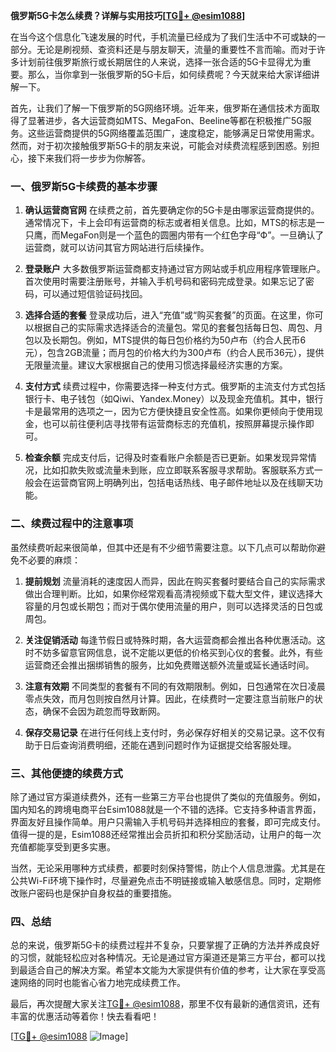 **俄罗斯5G卡怎么续费？详解与实用技巧[[TG💪+ @esim1088](https://t.me/s/esim1088)]**

在当今这个信息化飞速发展的时代，手机流量已经成为了我们生活中不可或缺的一部分。无论是刷视频、查资料还是与朋友聊天，流量的重要性不言而喻。而对于许多计划前往俄罗斯旅行或长期居住的人来说，选择一张合适的5G卡显得尤为重要。那么，当你拿到一张俄罗斯的5G卡后，如何续费呢？今天就来给大家详细讲解一下。

首先，让我们了解一下俄罗斯的5G网络环境。近年来，俄罗斯在通信技术方面取得了显著进步，各大运营商如MTS、MegaFon、Beeline等都在积极推广5G服务。这些运营商提供的5G网络覆盖范围广，速度稳定，能够满足日常使用需求。然而，对于初次接触俄罗斯5G卡的朋友来说，可能会对续费流程感到困惑。别担心，接下来我们将一步步为你解答。

### 一、俄罗斯5G卡续费的基本步骤

1. **确认运营商官网**
   在续费之前，首先要确定你的5G卡是由哪家运营商提供的。通常情况下，卡上会印有运营商的标志或者相关信息。比如，MTS的标志是一只鹰，而MegaFon则是一个蓝色的圆圈内带有一个红色字母“Ф”。一旦确认了运营商，就可以访问其官方网站进行后续操作。

2. **登录账户**
   大多数俄罗斯运营商都支持通过官方网站或手机应用程序管理账户。首次使用时需要注册账号，并输入手机号码和密码完成登录。如果忘记了密码，可以通过短信验证码找回。

3. **选择合适的套餐**
   登录成功后，进入“充值”或“购买套餐”的页面。在这里，你可以根据自己的实际需求选择适合的流量包。常见的套餐包括每日包、周包、月包以及长期包。例如，MTS提供的每日包价格约为50卢布（约合人民币6元），包含2GB流量；而月包的价格大约为300卢布（约合人民币36元），提供无限量流量。建议大家根据自己的使用习惯选择最经济实惠的方案。

4. **支付方式**
   续费过程中，你需要选择一种支付方式。俄罗斯的主流支付方式包括银行卡、电子钱包（如Qiwi、Yandex.Money）以及现金充值机。其中，银行卡是最常用的选项之一，因为它方便快捷且安全性高。如果你更倾向于使用现金，也可以前往便利店寻找带有运营商标志的充值机，按照屏幕提示操作即可。

5. **检查余额**
   完成支付后，记得及时查看账户余额是否已更新。如果发现异常情况，比如扣款失败或流量未到账，应立即联系客服寻求帮助。客服联系方式一般会在运营商官网上明确列出，包括电话热线、电子邮件地址以及在线聊天功能。

### 二、续费过程中的注意事项

虽然续费听起来很简单，但其中还是有不少细节需要注意。以下几点可以帮助你避免不必要的麻烦：

1. **提前规划**
   流量消耗的速度因人而异，因此在购买套餐时要结合自己的实际需求做出合理判断。比如，如果你经常观看高清视频或下载大型文件，建议选择大容量的月包或长期包；而对于偶尔使用流量的用户，则可以选择灵活的日包或周包。

2. **关注促销活动**
   每逢节假日或特殊时期，各大运营商都会推出各种优惠活动。这时不妨多留意官网信息，说不定能以更低的价格买到心仪的套餐。此外，有些运营商还会推出捆绑销售的服务，比如免费赠送额外流量或延长通话时间。

3. **注意有效期**
   不同类型的套餐有不同的有效期限制。例如，日包通常在次日凌晨零点失效，而月包则按自然月计算。因此，在续费时一定要注意当前账户的状态，确保不会因为疏忽而导致断网。

4. **保存交易记录**
   在进行任何线上支付时，务必保存好相关的交易记录。这不仅有助于日后查询消费明细，还能在遇到问题时作为证据提交给客服处理。

### 三、其他便捷的续费方式

除了通过官方渠道续费外，还有一些第三方平台也提供了类似的充值服务。例如，国内知名的跨境电商平台Esim1088就是一个不错的选择。它支持多种语言界面，界面友好且操作简单。用户只需输入手机号码并选择相应的套餐，即可完成支付。值得一提的是，Esim1088还经常推出会员折扣和积分奖励活动，让用户的每一次充值都能享受到更多实惠。

当然，无论采用哪种方式续费，都要时刻保持警惕，防止个人信息泄露。尤其是在公共Wi-Fi环境下操作时，尽量避免点击不明链接或输入敏感信息。同时，定期修改账户密码也是保护自身权益的重要措施。

### 四、总结

总的来说，俄罗斯5G卡的续费过程并不复杂，只要掌握了正确的方法并养成良好的习惯，就能轻松应对各种情况。无论是通过官方渠道还是第三方平台，都可以找到最适合自己的解决方案。希望本文能为大家提供有价值的参考，让大家在享受高速网络的同时也能省心省力地完成续费工作。

最后，再次提醒大家关注[TG💪+ @esim1088](https://t.me/s/esim1088)，那里不仅有最新的通信资讯，还有丰富的优惠活动等着你！快去看看吧！

[[TG💪+ @esim1088](https://t.me/s/esim1088) ![Image](https://i.postimg.cc/4NQfJmqS/Snipaste-2025-05-13-00-14-12.png)]